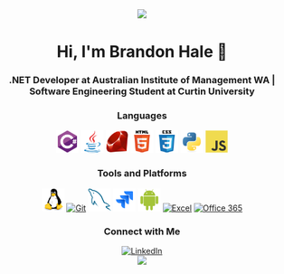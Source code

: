 <!-- Horizontal Divider -->
<div align="center">
  <img src="https://user-images.githubusercontent.com/73097560/115834477-dbab4500-a447-11eb-908a-139a6edaec5c.gif">
</div>

<!-- Introduction Section -->
<h1 align="center">Hi, I'm Brandon Hale 👋</h1>
<h3 align="center">.NET Developer at Australian Institute of Management WA | Software Engineering Student at Curtin University</h3>

<!-- Tech Stack Icons -->
<h3 align="center">Languages</h3>
<p align="center">
  <a href="https://docs.microsoft.com/en-us/dotnet/csharp/"><img src="https://raw.githubusercontent.com/devicons/devicon/master/icons/csharp/csharp-original.svg" alt="C#" width="40" height="40"/></a>
  <a href="https://www.java.com/"><img src="https://raw.githubusercontent.com/devicons/devicon/master/icons/java/java-original.svg" alt="Java" width="40" height="40"/></a>
  <a href="https://www.ruby-lang.org/en/"><img src="https://raw.githubusercontent.com/devicons/devicon/master/icons/ruby/ruby-original.svg" alt="Ruby" width="40" height="40"/></a>
  <a href="https://www.w3.org/html/"><img src="https://raw.githubusercontent.com/devicons/devicon/master/icons/html5/html5-original-wordmark.svg" alt="HTML5" width="40" height="40"/></a>
  <a href="https://www.w3schools.com/css/"><img src="https://raw.githubusercontent.com/devicons/devicon/master/icons/css3/css3-original-wordmark.svg" alt="CSS3" width="40" height="40"/></a>
  <a href="https://www.python.org"><img src="https://raw.githubusercontent.com/devicons/devicon/master/icons/python/python-original.svg" alt="Python" width="40" height="40"/></a>
  <a href="https://developer.mozilla.org/en-US/docs/Web/JavaScript"><img src="https://raw.githubusercontent.com/devicons/devicon/master/icons/javascript/javascript-original.svg" alt="JavaScript" width="40" height="40"/></a>
</p>

<!-- Tools and Platforms Section -->
<h3 align="center">Tools and Platforms</h3>
<p align="center">
  <a href="https://www.linux.org/"><img src="https://raw.githubusercontent.com/devicons/devicon/master/icons/linux/linux-original.svg" alt="Linux" width="40" height="40"/></a>
  <a href="https://git-scm.com/"><img src="https://www.vectorlogo.zone/logos/git-scm/git-scm-icon.svg" alt="Git" width="40" height="40"/></a>
  <a href="https://en.wikipedia.org/wiki/SQL"><img src="https://raw.githubusercontent.com/devicons/devicon/master/icons/mysql/mysql-original.svg" alt="MySQL" width="40" height="40"/></a>
  <a href="https://www.atlassian.com/software/jira"><img src="https://raw.githubusercontent.com/devicons/devicon/master/icons/jira/jira-original.svg" alt="Jira" width="40" height="40"/></a>
  <a href="https://developer.android.com/studio"><img src="https://raw.githubusercontent.com/devicons/devicon/master/icons/android/android-original.svg" alt="Android Studio" width="40" height="40"/></a>
  <a href="https://www.microsoft.com/en-us/microsoft-365/excel"><img src="https://upload.wikimedia.org/wikipedia/commons/7/7f/Microsoft_Office_Excel_%282018%E2%80%93present%29.svg" alt="Excel" width="40" height="40"/></a>
  <a href="https://www.microsoft.com/en-us/microsoft-365"><img src="https://upload.wikimedia.org/wikipedia/commons/5/5f/Microsoft_Office_365_logo.svg" alt="Office 365" width="40" height="40"/></a>
</p>

<!-- Contact Information -->
<h3 align="center">Connect with Me</h3>
<div align="center">
  <a href="https://www.linkedin.com/in/brandon-hale-/"><img src="https://img.shields.io/badge/LinkedIn-0077B5?style=for-the-badge&logo=linkedin&logoColor=white" alt="LinkedIn"/></a>
</div>

<!-- Horizontal Divider -->
<div align="center">
  <img src="https://user-images.githubusercontent.com/73097560/115834477-dbab4500-a447-11eb-908a-139a6edaec5c.gif">
</div>
